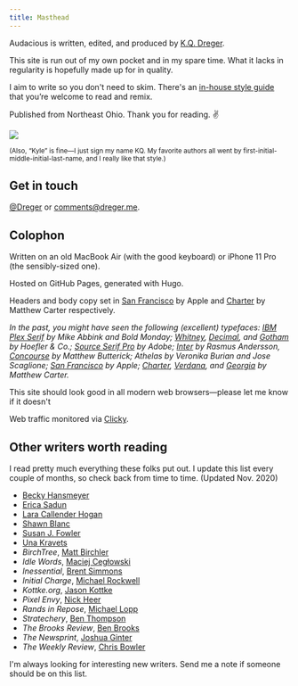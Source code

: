 ```yaml
---
title: Masthead
---
```


Audacious is written, edited, and produced by [K.Q. Dreger](https://dreger.me). 


This site is run out of my own pocket and in my spare time. What it lacks in regularity is hopefully made up for in quality. 

I aim to write so you don't need to skim. There's an [in-house style guide](/style-guide) that you’re welcome to read and remix.

Published from Northeast Ohio. Thank you for reading. ✌️ 

<p><img src="/images/kqd.jpg"></p>

<small>(Also, “Kyle” is fine—I just sign my name KQ. My favorite authors all went by first-initial-middle-initial-last-name, and I really like that style.)</small>


## Get in touch 
[@Dreger](https://twitter.com/dreger) or <comments@dreger.me>. 

<!-- 
I look like this: 



## Your host, briefly

K.Q. Dreger is a scrawny, Ohio-raised farm boy who fell in love with his first computer way too early and spent subsequent years learning how it worked. Like really worked—on a 1s and 0s level. When his parents told him to stop looking at a screen, he shifted attention to a heavy-as-hell Underwood typewriter from his grandfather and bam-bam-bam-bam-dinged until his fingers were sore and a unrelenting drive to write had emerged. Sometime in high school, he wrote his first thing that wasn't complete garbage and posted it online. It was a tutorial on how to diagnose network issues with your home router. Cool. Six hours later, some cowardly anonymous jerk left a comment saying how stupid they thought the post was. Two hours later, the blog was deleted. Fast forward a fair number of years where with thicker skin and a larger vocabulary a new online thing was born. The topics switched from router issues to equal parts people, products, and punctuation. The writing style attempts to be terse, sentences occasionally start with "and" even though people think you're not supposed to do that. (You're totally allowed.) And although the publishing schedule isn’t daily, when something new does hit [the front page](/), there’s a nonzero chance it’ll be worth your time. This site will remain online forever or until the the proprietor dies and the domain expires. 

(The proprietor currently lives with his wife, son, and small dog in a two-story house where the roof occasionally leaks and there's a breeze coming through the fireplace, but the water is hot, the garage holds two cars, and there's a big enough yard for a small soccer goal where his deteriorating skills in the sport are nonetheless practiced on warm summer nights.)

## TL;DR and shifting to first person 

This site is run out of my own pocket and in my spare time. What it lacks in regularity is hopefully made up for in quality. 

I aim to write so you don't need to skim. Rigorous editing is a cornerstone of this website, and I keep an [in-house style guide](/style-guide), which you’re welcome to read and remix. (On the other hand, we have a new baby in the house so my editing will only be as good as I can make it at midnight.) I also believe that clarity of writing follows clarity of thought, which only comes after you've written multiple *terrible* first drafts. 

Some random tidbits I enjoy sharing: energy, diction, and honesty are three great words; have strong opinions, loosely held; waffles are the bar by which all other breakfast foods are judged; and if you want to be a better writer, read everything you can. 
-->



## Colophon

Written on an old MacBook Air (with the good keyboard) or iPhone 11 Pro (the sensibly-sized one). 

Hosted on GitHub Pages, generated with Hugo. 

Headers and body copy set in [San Francisco](https://en.wikipedia.org/wiki/San_Francisco_(sans-serif_typeface)) by Apple and [Charter](http://practicaltypography.com/charter.html) by Matthew Carter respectively. 

*In the past, you might have seen the following (excellent) typefaces: [IBM Plex Serif](https://en.wikipedia.org/wiki/IBM_Plex) by Mike Abbink and Bold Monday; [Whitney](https://www.typography.com/fonts/whitney/overview), [Decimal](https://www.typography.com/fonts/decimal/overview), and [Gotham](https://www.typography.com/fonts/gotham/overview/) by Hoefler &amp; Co.; [Source Serif Pro](https://fonts.adobe.com/fonts/source-serif) by Adobe; [Inter](https://rsms.me/inter/) by Rasmus Andersson, [Concourse](http://practicaltypography.com/concourse.html) by Matthew Butterick; Athelas by Veronika Burian and Jose Scaglione; [San Francisco](https://en.wikipedia.org/wiki/San_Francisco_(sans-serif_typeface)) by Apple; [Charter](http://practicaltypography.com/charter.html), [Verdana](https://en.wikipedia.org/wiki/Verdana), and [Georgia](https://en.wikipedia.org/wiki/Georgia_(typeface)) by Matthew Carter.*

This site should look good in all modern web browsers—please let me know if it doesn't

Web traffic monitored via [Clicky](https://clicky.com). 


## Other writers worth reading 

I read pretty much everything these folks put out. I update this list every couple of months, so check back from time to time. (Updated Nov. 2020)

- [Becky Hansmeyer](https://beckyhansmeyer.com/)
- [Erica Sadun](https://ericasadun.com/)
- [Lara Callender Hogan](http://larahogan.me/blog/)
- [Shawn Blanc](https://shawnblanc.net)
- [Susan J. Fowler](https://www.susanjfowler.com/)
- [Una Kravets](https://una.im/archive/#💁)
- _BirchTree_, [Matt Birchler](https://birchtree.me)
- _Idle Words_, [Maciej Cegłowski](http://idlewords.com)
- _Inessential_, [Brent Simmons](http://inessential.com)
- _Initial Charge_, [Michael Rockwell](http://initialcharge.net)
- _Kottke.org_, [Jason Kottke](http://kottke.org)
- _Pixel Envy_, [Nick Heer](http://pxlnv.com)
- _Rands in Repose_, [Michael Lopp](http://randsinrepose.com)
- _Stratechery_, [Ben Thompson](https://stratechery.com)
- _The Brooks Review_, [Ben Brooks](https://brooksreview.net)
- _The Newsprint_, [Joshua Ginter](http://thenewsprint.co)
- _The Weekly Review_, [Chris Bowler](http://chrisbowler.com/journal)

I'm always looking for interesting new writers. Send me a note if someone should be on this list. 
